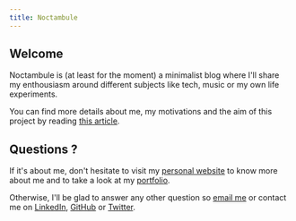 ```yaml
---
title: Noctambule
---
```


## Welcome

Noctambule is (at least for the moment) a minimalist blog where I'll share my enthousiasm around different subjects 
like tech, music or my own life experiments.

You can find more details about me, my motivations and the aim of this project by reading 
[this article](http://localhost:8080/posts/1).

## Questions ?

If it's about me, don't hesitate to visit my <a target="_blank" href="https://hugojahnke.fr">personal website</a> 
to know more about me and to take a look at my <a target="_blank" href="https://hugojahnke.fr/portfolio">portfolio</a>.

Otherwise, I'll be glad to answer any other question so [email me](mailto:contact@hugojahnke.fr) or contact me 
on <a target="_blank" href="https://www.linkedin.com/in/hugo-jahnke-a96ba8146/">LinkedIn</a>, 
<a target="_blank" href="https://github.com/Nekika">GitHub</a> or 
<a target="_blank" href="https://twitter.com/HugoJahnke">Twitter</a>.
